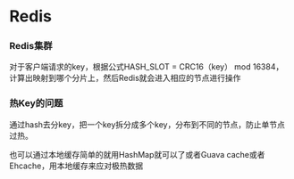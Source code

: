 # Redis

### Redis集群

对于客户端请求的key，根据公式HASH_SLOT = CRC16（key） mod 16384，计算出映射到哪个分片上，然后Redis就会进入相应的节点进行操作



### 热Key的问题

通过hash去分key，把一个key拆分成多个key，分布到不同的节点，防止单节点过热。

也可以通过本地缓存简单的就用HashMap就可以了或者Guava cache或者Ehcache，用本地缓存来应对极热数据



